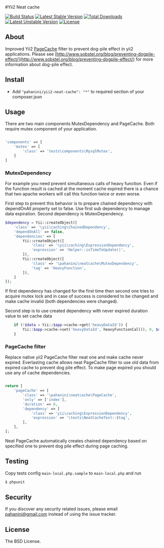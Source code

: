 #Yii2 Neat cache

[![Build Status](https://travis-ci.org/pahanini/yii2-neat-cache.svg?branch=master)](https://travis-ci.org/pahanini/yii2-neat-cache)
[![Latest Stable Version](https://poser.pugx.org/pahanini/yii2-neat-cache/v/stable)](https://packagist.org/packages/pahanini/yii2-neat-cache) 
[![Total Downloads](https://poser.pugx.org/pahanini/yii2-neat-cache/downloads)](https://packagist.org/packages/pahanini/yii2-neat-cache) 
[![Latest Unstable Version](https://poser.pugx.org/pahanini/yii2-neat-cache/v/unstable)](https://packagist.org/packages/pahanini/yii2-neat-cache) 
[![License](https://poser.pugx.org/pahanini/yii2-neat-cache/license)](https://packagist.org/packages/pahanini/yii2-neat-cache)

## About

Improved Yii2 [PageCache](http://www.yiiframework.com/doc-2.0/yii-filters-pagecache.html)
filter to prevent dog-pile effect in yii2 applications. Please see 
[http://www.sobstel.org/blog/preventing-dogpile-effect/](http://www.sobstel.org/blog/preventing-dogpile-effect/)
for more information about dog-pile effect.

## Install

- Add `"pahanini/yii2-neat-cache": "*"` to required section of your composer.json  


## Usage

There are two main components MutexDependency and PageCache. Both require mutex component of your application.

``` php

'components' => [
	'mutex' => [
		'class' => 'tests\components\MysqlMutex',
	]
]
```

### MutexDependency 

For example you need prevent simultaneous calls of heavy function. Even if the function result is cached
at the moment cache expired there is a chance that two apache workers will call this function twice or 
even worse. 

First step to prevent this behavior is to prepare chained dependency with dependOnAll property set to false. 
Use first sub dependency to manage data expiration. Second dependency is MutexDependency.

```php
$dependency = Yii::createObject([
	'class' => '\yii\caching\ChainedDependency',
	'dependOnAll' => false,
	'dependencies' => [
		Yii::createObject([
			'class' => '\yii\caching\ExpressionDependency',
			'expression' => 'Helper::isTimeToUpdate()',
		]),
		Yii::createObject([
			'class' => '\pahanini\neatcache\MutexDependency',
			'tag' => 'HeavyFunction',
		]),
	]
]);

```

If first dependency has changed for the first time then second one tries to acquire mutex lock and in case 
of success is considered to be changed and make cache invalid (both dependencies were changed).

Second step is to use created dependency with never expired duration value to set cache data
 
```php
	if (!$data = Yii::$app->cache->get('heavyDataId')) {
		Yii::$app->cache->set('heavyDataId', heavyFunctionCall(), 0, $dependency);		
	}
```

### PageCache filter


Replace native yii2 PageCache filter neat one and make cache never expired. Everlasting cache 
allows neat PageCache filter to use old data from expired cache to prevent dog pile effect. To 
make page expired you should use any of cache dependencies. 

``` php

return [
	'pageCache' => [
		'class' => '\pahanini\neatcache\PageCache',
		'only' => ['index'],
		'duration' => 0,
		'dependency' => [
			'class' => 'yii\caching\ExpressionDependency',
			'expression' => '\tests\NeatCacheTest::$tag',
		],
	],
];

```

Neat PageCache automatically creates chained dependency based on specified one to prevent dog pile effect
during page caching.
 
### 

## Testing

Copy tests config `main-local.php.sample` to  `main-local.php` and run

``` bash
$ phpunit
```

## Security

If you discover any security related issues, please email pahanini@gmail.com instead of using the issue tracker.

## License

The BSD License.
